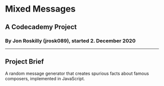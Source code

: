# Mixed Messages
## A Codecademy Project
### By Jon Roskilly (jrosk089), started 2. December 2020
----------

## Project Brief
A random message generator that creates spurious facts about famous composers, implemented in JavaScript. 